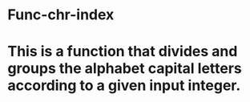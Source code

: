 # Func-chr-index

# This is a function that divides and groups the alphabet capital letters according to a given input integer.


